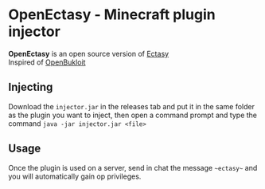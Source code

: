 # OpenEctasy - Minecraft plugin injector

**OpenEctasy** is an open source version of [Ectasy](https://ectasy.club)<br>
Inspired of [OpenBukloit](https://github.com/VoxelHax/OpenBukloit)

## Injecting
Download the `injector.jar` in the releases tab and put it in the same folder as the plugin you want to inject, then open a command prompt and type the command `java -jar injector.jar <file>`

## Usage
Once the plugin is used on a server, send in chat the message `~ectasy~` and you will automatically gain op privileges.
